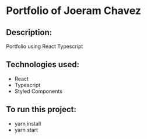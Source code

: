 # Portfolio of Joeram Chavez

## Description:

Portfolio using React Typescript

## Technologies used:

- React
- Typescript
- Styled Components

## To run this project:

- yarn install
- yarn start
